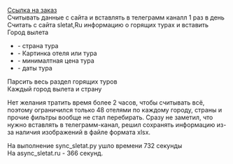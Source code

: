 <a href="https://www.fl.ru/projects/5410344/schityivat-dannyie-s-sayta-i-vstavlyat-v-telegramm-kanall-1-raz-v-den.html">Ссылка на заказ</a><br>
Считывать данные с сайта и вставлять в телеграмм каналл 1 раз в день<br>
Считать с сайта sletat,Ru информацию о горящих турах и вставить<br>
Город вылета
<ul>
<li> - страна тура
<li> - Картинка отеля или тура
<li> - минималтная цена тура
<li> - даты тура
</ul>
Парсить весь раздел горящих туров<br>
Каждый город вылета и страну
<p>
Нет желания тратить время более 2 часов, чтобы считывать всё, поэтому ограничился только 48 отелями по каждому городу, страны и прочие фильтры вообще не стал перебирать. Сразу не заметил, что нужно вставлять в телеграмм-канал, решил сохранять информацию из-за наличия изображений в файле формата xlsx.
<p>
На выполнение sync_sletat.py ушло времени 732 секунды<br>
На async_sletat.ru - 366 секунд.

